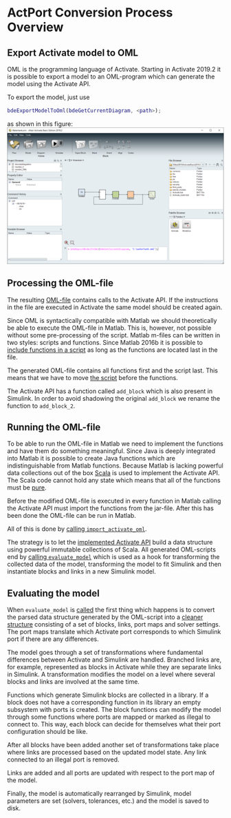 # ActPort Conversion Process Overview

## Export Activate model to OML

OML is the programming language of Activate. Starting in Activate 2019.2 it is possible to export a model to an 
OML-program which can generate the model using the Activate API.

To export the model, just use
```matlab
bdeExportModelToOml(bdeGetCurrentDiagram, <path>);
```
as shown in this figure:
![bdeExportModelToOml](images/bdeexport.png)

## Processing the OML-file

The resulting [OML-file](../src/test/resources/examples/Watertank.oml) 
contains calls to the Activate API. If the instructions in the file are executed in Activate the same model should be 
created again.

Since OML is syntactically compatible with Matlab we should theoretically be able to execute the OML-file in
Matlab. This is, however, not possible without some pre-processing of the script. Matlab m-files can be written in two 
styles: scripts and functions. Since Matlab 2016b it is possible to 
[include functions in a script](https://se.mathworks.com/help/matlab/matlab_prog/local-functions-in-scripts.html)
as long as the functions are located last in the file.

The generated OML-file contains all functions first and the script last. This means that we have to move 
[the script](../src/test/resources/examples/Watertank.oml#L486-L493)
before the functions.

The Activate API has a function called `add_block` which is also present in Simulink. In order to avoid shadowing
the original `add_block` we rename the function to `add_block_2`.

## Running the OML-file

To be able to run the OML-file in Matlab we need to implement the functions and have them do something meaningful.
Since Java is deeply integrated into Matlab it is possible to create Java functions which are indistinguishable from
Matlab functions. Because Matlab is lacking powerful data collections out of the box [Scala](https://scala-lang.org/)
is used to implement the Activate API. The Scala code cannot hold any state which means that all of the functions
must be [pure](https://en.wikipedia.org/wiki/Pure_function).

Before the modified OML-file is executed in every function in Matlab calling the Activate API must import the functions
from the jar-file. After this has been done the OML-file can be run in Matlab.

All of this is done by [calling `import_activate_oml`](../src/main/matlab/import_activate_oml.m).

The strategy is to let the 
[implemented Activate API](../src/main/scala/actport/oml/Matlab.scala) 
build a data structure using powerful immutable collections of 
Scala. All generated OML-scripts end by 
[calling `evaluate_model`](../src/test/resources/examples/Watertank.oml#L492) 
which is used as a hook for transforming the collected data of the model, transforming the model to fit
Simulink and then instantiate blocks and links in a new Simulink model.

##  Evaluating the model

When `evaluate_model` is [called](../src/main/matlab/evaluate_model.m)
the first thing which happens is to convert the parsed data structure generated by the OML-script into a 
[cleaner structure](../src/main/scala/actport/model/Model.scala#L9-L12)
consisting of a set of blocks, links, port maps and solver settings. The port maps translate which Activate port
corresponds to which Simulink port if there are any differences.

The model goes through a set of transformations where fundamental differences between Activate and Simulink
are handled. Branched links are, for example, represented as blocks in Activate while they are separate links
in Simulink. A transformation modifies the model on a level where several blocks and links are involved at the same
time.

Functions which generate Simulink blocks are collected in a library. If a block does not have a corresponding
function in its library an empty subsystem with ports is created. The block functions can modify the model
through some functions where ports are mapped or marked as illegal to connect to. This way, each block can
decide for themselves what their port configuration should be like.

After all blocks have been added another set of transformations take place where links are processed based on
the updated model state. Any link connected to an illegal port is removed.

Links are added and all ports are updated with respect to the port map of the model.

Finally, the model is automatically rearranged by Simulink, model parameters are set (solvers, tolerances, etc.) and
the model is saved to disk.
